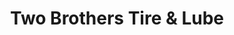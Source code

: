 ---
title: "Two Brothers Tire & Lube"
url: /west-monroe/two-brothers-tire-und-lube/
shop: Autowerkstatt
---